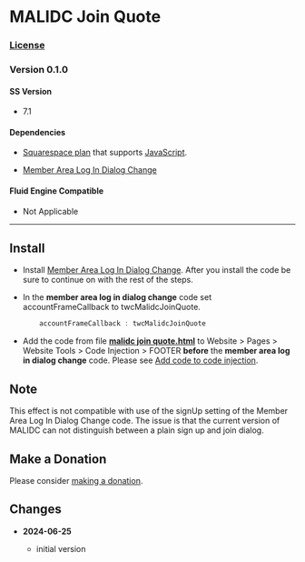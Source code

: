 # MALIDC Join Quote

### [License][1]
    
### Version 0.1.0

#### SS Version

  * 7.1

#### Dependencies

  * [Squarespace plan][2] that supports [JavaScript][3].
  
  * [Member Area Log In Dialog Change][4]

#### Fluid Engine Compatible

  * Not Applicable

---

## Install

* Install [Member Area Log In Dialog Change][5]. After you install the code be
  sure to continue on with the rest of the steps.
  
* In the **member area log in dialog change** code set accountFrameCallback to
  twcMalidcJoinQuote.
  
  ```javascript
      accountFrameCallback : twcMalidcJoinQuote
  ```
  
* Add the code from file **[malidc join quote.html][6]** to Website > Pages >
  Website Tools > Code Injection > FOOTER **before** the **member area log in
  dialog change** code. Please see [Add code to code injection][7].

## Note

This effect is not compatible with use of the signUp setting of the Member Area
Log In Dialog Change code. The issue is that the current version of MALIDC can
not distinguish between a plain sign up and join dialog.

## Make a Donation

Please consider [making a donation][8].

## Changes

<!-- * **2022-12-06**

  * add variable for CSS customization
  * fix for changes SS made that broke the code
  * bumped version to 0.2.0
  -->
* **2024-06-25**

  * initial version

[1]: https://github.com/tomsWebConsulting/twcsl/blob/main/LICENSE.txt#L1
[2]: https://www.squarespace.com/pricing
[3]: https://en.wikipedia.org/wiki/JavaScript
[4]: https://github.com/tomsWebConsulting/twcsl/tree/main/v7.1/Member%20Area%20Log%20In%20Dialog%20Change
[5]: https://github.com/tomsWebConsulting/twcsl/tree/main/v7.1/Member%20Area%20Log%20In%20Dialog%20Change#member-area-log-in-dialog-change
[6]: malidc%20join%20quote.html#L1
[7]: https://support.squarespace.com/hc/en-us/articles/205815908-Using-code-injection#toc-add-code-to-code-injection
[8]: https://github.com/tomsWebConsulting/twcsl#make-a-donation
